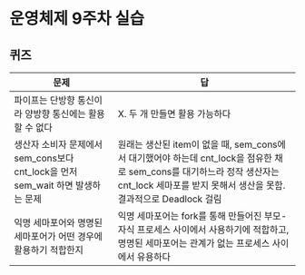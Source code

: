# 운영체제 9주차 실습

## 퀴즈

| 문제                                                                            | 답                                                                                                                                                                                          |
| ------------------------------------------------------------------------------- | ------------------------------------------------------------------------------------------------------------------------------------------------------------------------------------------- |
| 파이프는 단방향 통신이라 양방향 통신에는 활용할 수 없다                         | X. 두 개 만들면 활용 가능하다                                                                                                                                                               |
| 생산자 소비자 문제에서 sem_cons보다 cnt_lock을 먼저 sem_wait 하면 발생하는 문제 | 원래는 생산된 item이 없을 때, sem_cons에서 대기했어야 하는데 cnt_lock을 점유한 채로 sem_cons를 대기하느라 정작 생산자는 cnt_lock 세마포를 받지 못해서 생산을 못함. 결과적으로 Deadlock 걸림 |
| 익명 세마포어와 명명된 세마포어가 어떤 경우에 활용하기 적합한지                 | 익명 세마포어는 fork를 통해 만들어진 부모-자식 프로세스 사이에서 사용하기에 적합하고, 명명된 세마포어는 관계가 없는 프로세스 사이에서 유용하다                                              |
